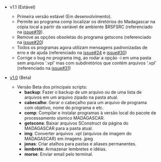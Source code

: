 * v1.1 (Estável)
    * Primeira versão estável (Em desenvolvimento).
    * Permite ao programa comp localizar os diretórios do Madagascar na cópia local a partir da variável de ambiente $RSFSRC (referenciado na [issue#19](https://github.com/Dirack/Shellinclude/issues/19)).
    * Remove as opções obsoletas do programa getscons (referenciado na [issue#20](https://github.com/Dirack/Shellinclude/issues/20))
    * Todos os programas agora utilizam mensagens padronizadas de erro e de ajuda (referenciado na [issue#24](https://github.com/Dirack/Shellinclude/issues/24) e [issue#30](https://github.com/Dirack/Shellinclude/issues/30))
    * Corrige o bug no programa img, ao rodar a opção -i em uma pasta sem arquivos '.vpl' mas com subdiretórios que contém arquivos '.vpl' (referenciado na [issue#31](https://github.com/Dirack/Shellinclude/issues/31))

* [v1.0](https://github.com/Dirack/Shellinclude/releases/tag/v1.0-beta.1) (Beta)
    * Versão Beta dos principais scripts:
        * **backup**: Fazer o backup de um arquivo ou de uma lista de arquivos em um arquivo zipado na pasta atual.
        * **cabecalho**: Gerar o cabeçalho para um arquivo de programa com objetivo, nome do programa e etc.
        * **comp**: Compilar e instalar programas à versão local do pacote de processamento sísmico MADAGASCAR.
        * **getscons**: Baixar arquivos SConstruct da página do MADAGASCAR para a pasta atual.
        * **img**: Converter arquivos .vpl (arquivos de imagem do MADAGASCAR) em imagens .jpeg
        * **jonas**: Criar atalhos para pastas e aliases permanentes.
        * **lembrete**: Armazenar lembretes e idéias.
        * **morse**: Enviar email pelo terminal.